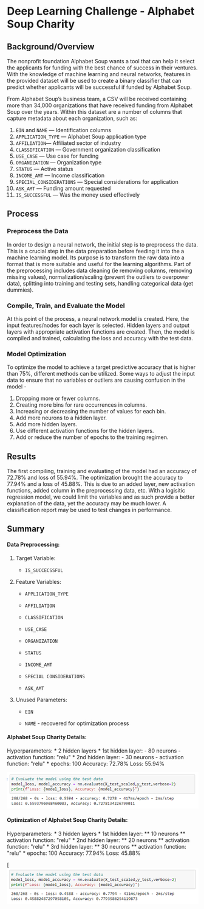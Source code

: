 # Deep Learning Challenge - Alphabet Soup Charity

## Background/Overview

The nonprofit foundation Alphabet Soup wants a tool that can help it select the applicants for funding with the best chance of success in their ventures. With the knowledge of machine learning and neural networks, features in the provided dataset will be used to create a binary classifier that can predict whether applicants will be successful if funded by Alphabet Soup.

From Alphabet Soup’s business team, a CSV will be received containing more than 34,000 organizations that have received funding from Alphabet Soup over the years. Within this dataset are a number of columns that capture metadata about each organization, such as:

  1. `EIN` and `NAME` — Identification columns
  2. `APPLICATION_TYPE` — Alphabet Soup application type
  3. `AFFILIATION`— Affiliated sector of industry
  4. `CLASSIFICATION` — Government organization classification
  5. `USE_CASE` — Use case for funding
  6. `ORGANIZATION` — Organization type
  7. `STATUS` — Active status
  8. `INCOME_AMT` — Income classification
  9. `SPECIAL_CONSIDERATIONS` — Special considerations for application
  10. `ASK_AMT` — Funding amount requested
  11. `IS_SUCCESSFUL` — Was the money used effectively

## Process

### Preprocess the Data
In order to design a neural network, the initial step is to preprocess the data. This is a crucial step in the data preparation before feeding it into the a machine learning model. Its purpose is to transform the raw data into a format that is more suitable and useful for the learning algorithms. Part of the preprocessing includes data cleaning (ie removing columns, removing missing values), normalization/scaling (prevent the outliers to overpower data), splitting into training and testing sets, handling categorical data (get dummies).

### Compile, Train, and Evaluate the Model
At this point of the process, a neural network model is created. Here, the input features/nodes for each layer is selected. Hidden layers and output layers with appropriate activation functions are created. Then, the model is compiled and trained, calculating the loss and accuracy with the test data. 

### Model Optimization
To optimize the model to achieve a target predictive accuracy that is higher than 75%, different methods can be utilized. Some ways to adjust the input data to ensure that no variables or outliers are causing confusion in the model -
  1. Dropping more or fewer columns.
  2. Creating more bins for rare occurrences in columns.
  3. Increasing or decreasing the number of values for each bin.
  4. Add more neurons to a hidden layer.
  5. Add more hidden layers.
  6. Use different activation functions for the hidden layers.
  7. Add or reduce the number of epochs to the training regimen.

## Results
The first compiling, training and evaluating of the model had an accuracy of 72.78% and loss of 55.94%. The optimization brought the accuracy to 77.94% and a loss of 45.88%. This is due to an added layer, new activation functions, added column in the preprocessing data, etc. With a logisitic regression model, we could limit the variables and as such provide a better explanation of the data, yet the accuracy may be much lower. A classification report may be used to test changes in performance.

## Summary

#### Data Preprocessing:
  1. Target Variable:
     * `IS_SUCCECSSFUL`
  3. Feature Variables:
     * `APPLICATION_TYPE`
     
     * `AFFILIATION`
     
     * `CLASSIFICATION`
     
     * `USE_CASE`
     
     * `ORGANIZATION`
     
     * `STATUS`
     
     * `INCOME_AMT`
     
     * `SPECIAL CONSIDERATIONS`
     
     * `ASK_AMT`
     
  4. Unused Parameters:
     
      * `EIN`
     
      * `NAME` - recovered for optimization process

#### Alphabet Soup Charity Details:
Hyperparameters: 
    * 2 hidden layers
    * 1st hidden layer: 
        - 80 neurons
        - activation function: "relu"
    * 2nd hidden layer: 
        - 30 neurons
        - activation function: "relu"
    * epochs: 100
Accuracy: 72.78%
Loss: 55.94%

[![/images/Model1AccuracyReport.png](https://github.com/mxchellejxde/deep-learning-challenge/blob/main/images/Model1AccuracyReport.png)](https://github.com/mxchellejxde/deep-learning-challenge/blob/main/images/Model1AccuracyReport.png)

#### Optimization of Alphabet Soup Charity Details:
Hyperparameters: 
    * 3 hidden layers
    * 1st hidden layer: 
        ** 10 neurons
        ** activation function: "relu"
    * 2nd hidden layer: 
        ** 20 neurons
        ** activation function: "relu"
    * 3rd hidden layer: 
        ** 30 neurons
        ** activation function: "relu"
    * epochs: 100
Accuracy: 77.94%
Loss: 45.88%

[![/images/Model2AccuracyReport.png](https://github.com/mxchellejxde/deep-learning-challenge/blob/main/images/Model2AccuracyReport.png)

